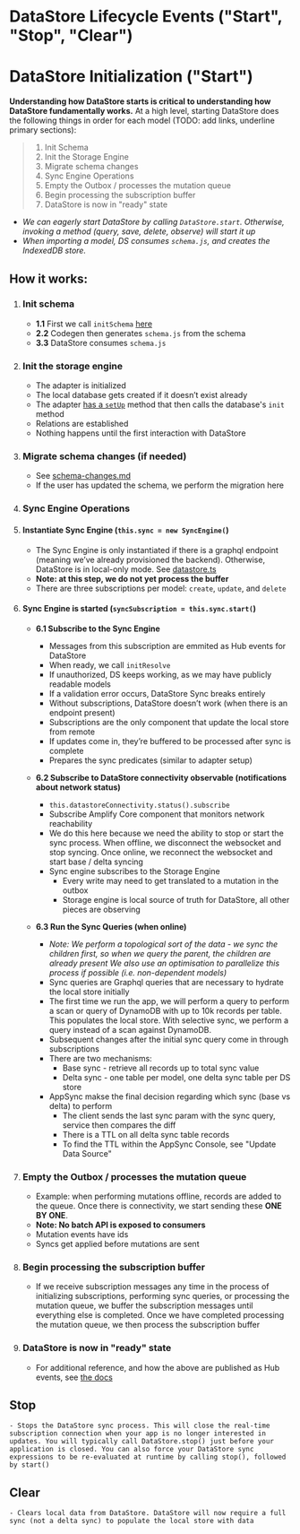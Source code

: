 # DataStore Lifecycle Events ("Start", "Stop", "Clear")

# DataStore Initialization ("Start")

**Understanding how DataStore starts is critical to understanding how DataStore fundamentally works.** At a high level, starting DataStore does the following things in order for each model (TODO: add links, underline primary sections):

> 1.  Init Schema
> 2.  Init the Storage Engine
> 3.  Migrate schema changes
> 4.  Sync Engine Operations
> 5.  Empty the Outbox / processes the mutation queue
> 6.  Begin processing the subscription buffer
> 7.  DataStore is now in "ready" state

- _We can eagerly start DataStore by calling `DataStore.start`. Otherwise, invoking a method (query, save, delete, observe) will start it up_
- _When importing a model, DS consumes `schema.js`, and creates the IndexedDB store._

## **How it works:**

1.  ### **Init schema**
    - **1.1** First we call `initSchema` [here](packages/datastore/src/datastore/datastore.ts)
    - **2.2** Codegen then generates `schema.js` from the schema
    - **3.3** DataStore consumes `schema.js`

2.  ### **Init the storage engine**
    - The adapter is initialized
    - The local database gets created if it doesn’t exist already
    - The adapter [has a `setUp`](packages/datastore/src/storage/adapter/IndexedDBAdapter.ts#L82) method that then calls the database's `init` method
    - Relations are established
    - Nothing happens until the first interaction with DataStore

3.  ### **Migrate schema changes (if needed)**
    - See [schema-changes.md](./schema-changes.md)
    - If the user has updated the schema, we perform the migration here

4.  ### **Sync Engine Operations**
5.  #### Instantiate Sync Engine (`this.sync = new SyncEngine(`)
    - The Sync Engine is only instantiated if there is a graphql endpoint (meaning we’ve already provisioned the backend). Otherwise, DataStore is in local-only mode. See [datastore.ts](packages/datastore/src/datastore/datastore.ts#L735)
    - **Note: at this step, we do not yet process the buffer**
    - There are three subscriptions per model: `create`, `update`, and `delete`

6. #### Sync Engine is started (`syncSubscription = this.sync.start(`)
    - **6.1 Subscribe to the Sync Engine**
      - Messages from this subscription are emmited as Hub events for DataStore
      - When ready, we call `initResolve`
      - If unauthorized, DS keeps working, as we may have publicly readable models
      - If a validation error occurs, DataStore Sync breaks entirely
      - Without subscriptions, DataStore doesn’t work (when there is an endpoint present)
      - Subscriptions are the only component that update the local store from remote
      - If updates come in, they’re buffered to be processed after sync is complete
      - Prepares the sync predicates (similar to adapter setup)

    - **6.2 Subscribe to DataStore connectivity observable (notifications about network status)**
        - `this.datastoreConnectivity.status().subscribe`
        - Subscribe Amplify Core component that monitors network reachability
        - We do this here because we need the ability to stop or start the sync process. When offline, we disconnect the websocket and stop syncing. Once online, we reconnect the websocket and start base / delta syncing
        - Sync engine subscribes to the Storage Engine
            - Every write may need to get translated to a mutation in the outbox
            - Storage engine is local source of truth for DataStore, all other pieces are observing

    - **6.3 Run the Sync Queries (when online)**
        - _Note: We perform a topological sort of the data - we sync the children first, so when we query the parent, the children are already present We also use an optimisation to parallelize this process if possible (i.e. non-dependent models)_
        - Sync queries are Graphql queries that are necessary to hydrate the local store initially
        - The first time we run the app, we will perform a query to perform a scan or query of DynamoDB with up to 10k records per table. This populates the local store. With selective sync, we perform a query instead of a scan against DynamoDB.
        - Subsequent changes after the initial sync query come in through subscriptions
        - There are two mechanisms:
            - Base sync - retrieve all records up to total sync value
            - Delta sync - one table per model, one delta sync table per DS store
        - AppSync makse the final decision regarding which sync (base vs delta) to perform
            - The client sends the last sync param with the sync query, service then compares the diff
            - There is a TTL on all delta sync table records
            - To find the TTL within the AppSync Console, see "Update Data Source"

7. ### **Empty the Outbox / processes the mutation queue**
    - Example: when performing mutations offline, records are added to the queue. Once there is connectivity, we start sending these **ONE BY ONE**.
    - **Note: No batch API is exposed to consumers**
    - Mutation events have ids
    - Syncs get applied before mutations are sent
8. ### **Begin processing the subscription buffer**
    - If we receive subscription messages any time in the process of initializing subscriptions, performing sync queries, or processing the mutation queue, we buffer the subscription messages until everything else is completed. Once we have completed processing the mutation queue, we then process the subscription buffer
9. ### **DataStore is now in "ready" state**
    - For additional reference, and how the above are published as Hub events, see [the docs](https://docs.amplify.aws/lib/datastore/datastore-events/q/platform/js/)

## Stop
    - Stops the DataStore sync process. This will close the real-time subscription connection when your app is no longer interested in updates. You will typically call DataStore.stop() just before your application is closed. You can also force your DataStore sync expressions to be re-evaluated at runtime by calling stop(), followed by start()

## Clear
    - Clears local data from DataStore. DataStore will now require a full sync (not a delta sync) to populate the local store with data
